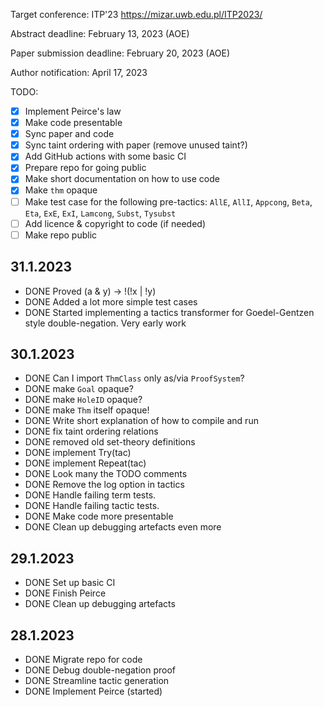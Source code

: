 Target conference: ITP'23 https://mizar.uwb.edu.pl/ITP2023/

Abstract deadline: February 13, 2023 (AOE)

Paper submission deadline: February 20, 2023 (AOE)

Author notification: April 17, 2023

TODO:

- [X] Implement Peirce's law
- [X] Make code presentable 
- [X] Sync paper and code
- [X] Sync taint ordering with paper (remove unused taint?)
- [X] Add GitHub actions with some basic CI
- [X] Prepare repo for going public
- [X] Make short documentation on how to use code
- [X] Make `thm` opaque
- [ ] Make test case for the following pre-tactics: 
      `AllE`,
      `AllI`,
      `Appcong`,
      `Beta`,
      `Eta`,
      `ExE`,
      `ExI`,
      `Lamcong`,
      `Subst`,
      `Tysubst`
- [ ] Add licence & copyright to code (if needed)
- [ ] Make repo public

## 31.1.2023
- DONE Proved (a & y) -> !(!x | !y)
- DONE Added a lot more simple test cases
- DONE Started implementing a tactics transformer for Goedel-Gentzen style double-negation. Very early work
## 30.1.2023
- DONE Can I import `ThmClass` only as/via `ProofSystem`?
- DONE make `Goal` opaque?
- DONE make `HoleID` opaque?
- DONE make `Thm` itself opaque!
- DONE Write short explanation of how to compile and run
- DONE fix taint ordering relations
- DONE removed old set-theory definitions
- DONE implement Try(tac) 
- DONE implement Repeat(tac)
- DONE Look many the TODO comments
- DONE Remove the log option in tactics
- DONE Handle failing term tests.
- DONE Handle failing tactic tests.
- DONE Make code more presentable
- DONE Clean up debugging artefacts even more
## 29.1.2023
- DONE Set up basic CI
- DONE Finish Peirce
- DONE Clean up debugging artefacts
## 28.1.2023
- DONE Migrate repo for code
- DONE Debug double-negation proof
- DONE Streamline tactic generation
- DONE Implement Peirce (started)

